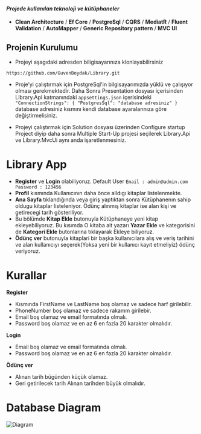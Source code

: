 #### *Projede kullanılan teknoloji ve kütüphaneler*
- **Clean Architecture** / **Ef Core**  / **PostgreSql** / **CQRS** / **MediatR** / **Fluent Validation** / **AutoMapper**  / **Generic Repository pattern** / **MVC UI**

 ## Projenin Kurulumu
 - Projeyi aşagıdaki adresden biligisayarınıza klonlayabilirsiniz
 ````
https://github.com/GuvenBoydak/Library.git
 ````
 - Proje’yi çalıştırmak için PostgreSql'in bilgisayarımızda yüklü ve çalışıyor olması gerekmektedir. Daha Sonra Presentation dosyası içerisinden Library.Api katmanındaki ``appsettings.json`` içerisindeki ``"ConnectionStrings": {
    "PostgresSql": "database adresiniz"
   }`` database adresiniz kısmını kendi database ayaralarınıza göre değiştirmelisiniz.

  - Projeyi çalıştırmak için Solution dosyası üzerinden Configure startup Project diyip daha sonra Multiple Start-Up projesi seçilerek Library.Api ve Library.MvcUi aynı anda işaretlenmesiniz.

# Library App

- __Register__ ve __Login__ olabiliyoruz. Default User ``Email : admin@admin.com  Password : 123456``
- __Profil__ kısmında Kullanıcının daha önce alldıgı kitaplar listelenmekte.
- __Ana Sayfa__ tıklandığında veya giriş yaptıktan sonra Kütüphanenın sahip oldugu kitaplar listeleniyor. Ödünç alınmış kitaplar ise alan kişi ve getirecegi tarih gösteriliyor.
- Bu bölümde __Kitap Ekle__ butonuyla Kütüphaneye yeni kitap ekleyebiliyoruz. Bu kısımda O kitaba ait yazarı __Yazar Ekle__ ve kategorisini de __Kategori Ekle__ butonlarına tıklayarak Ekleye biliyoruz.
- __Ödünç ver__ butonuyla kitaplari bir başka kullanıcılara alış ve veriş tarihini ve alan kullanıcıyı seçerek(Yoksa yeni bir kullanıcı kayıt etmeliyiz) ödünç veriyoruz.

# Kurallar
 **Register**  
- Kısmında FirstName ve LastName boş olamaz ve sadece harf girilebilir.
-  PhoneNumber boş olamaz ve sadece rakamm girilebir.
-  Email boş olamaz ve email formatında olmalı.
-  Password boş olamaz ve en az 6 en fazla 20 karakter olmalıdır.
 
**Login** 
-  Email boş olamaz ve email formatında olmalı.
-  Password boş olamaz ve en az 6 en fazla 20 karakter olmalıdır.

  **Ödünç ver**
  - Alınan tarih bügünden küçük olamaz.
  - Geri getirilecek tarih Alınan tarihden büyük olmalıdır.

   # Database Diagram
![Diagram](https://i.hizliresim.com/m3b6t8f.jpg)
